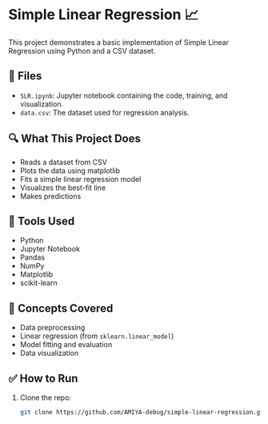 # Simple Linear Regression 📈

This project demonstrates a basic implementation of Simple Linear Regression using Python and a CSV dataset.

## 📁 Files

- `SLR.ipynb`: Jupyter notebook containing the code, training, and visualization.
- `data.csv`: The dataset used for regression analysis.

## 🔍 What This Project Does

- Reads a dataset from CSV
- Plots the data using matplotlib
- Fits a simple linear regression model
- Visualizes the best-fit line
- Makes predictions

## 🚀 Tools Used

- Python
- Jupyter Notebook
- Pandas
- NumPy
- Matplotlib
- scikit-learn

## 🧠 Concepts Covered

- Data preprocessing
- Linear regression (from `sklearn.linear_model`)
- Model fitting and evaluation
- Data visualization

## ✅ How to Run

1. Clone the repo:
   ```bash
   git clone https://github.com/AMIYA-debug/simple-linear-regression.git
